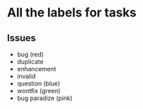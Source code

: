 # All the labels for tasks

## Issues

* bug (red)
* duplicate
* enhancement
* invalid
* question (blue)
* wontfix (green)
* bug paradize (pink)

